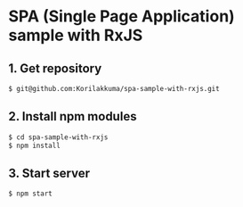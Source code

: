 SPA (Single Page Application) sample with RxJS
=========

## 1. Get repository
  
```bash
$ git@github.com:Korilakkuma/spa-sample-with-rxjs.git
```
  
## 2. Install npm modules
  
```bash
$ cd spa-sample-with-rxjs
$ npm install
```
  
## 3. Start server
  
```bash
$ npm start
```
  
